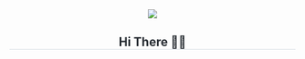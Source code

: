 <div align= "center"> 
    <img src="https://capsule-render.vercel.app/api?type=waving&color=0:ffc2df,100:a791f8&height=80&animation=fadeIn&fontColor=ffffff&fontSize=20" />
</div>
<div align= "center">  
    <h2 style="border-bottom: 0.5px solid #d8dee4; color: #282d33;">  Hi There 👋🏻  </h2>   
    <div style="font-weight: 700; font-size: 15px; text-align: left; color: #282d33;">  </div> 
</div>  
     

   
     
 

